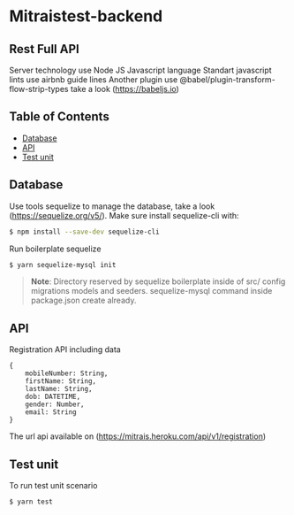 # Mitraistest-backend

## Rest Full API 
Server technology use Node JS Javascript language
Standart javascript lints use airbnb guide lines
Another plugin use @babel/plugin-transform-flow-strip-types take a look (https://babeljs.io)

## Table of Contents
- [Database](#database)
- [API](#api)
- [Test unit](#testunit)

## Database
Use tools sequelize to manage the database, take a look (https://sequelize.org/v5/). Make sure install sequelize-cli with:

```bash
$ npm install --save-dev sequelize-cli
```

Run boilerplate sequelize

```bash
$ yarn sequelize-mysql init
```

> **Note**: Directory reserved by sequelize boilerplate inside of src/ config migrations models and seeders. sequelize-mysql command inside package.json create already. 

## API
Registration API including data
```
{
    mobileNumber: String,
    firstName: String,
    lastName: String,
    dob: DATETIME,
    gender: Number,
    email: String
}
```

The url api available on 
(https://mitrais.heroku.com/api/v1/registration)

## Test unit
To run test unit scenario

```bash
$ yarn test
```